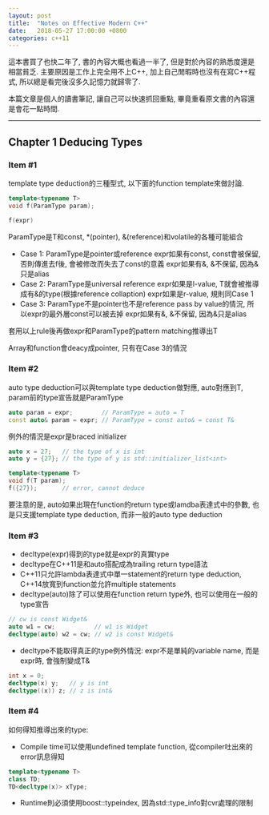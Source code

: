 ```yaml
---
layout: post
title:  "Notes on Effective Modern C++"
date:   2018-05-27 17:00:00 +0800
categories: c++11
---
```

這本書買了也快二年了, 書的內容大概也看過一半了, 但是對於內容的熟悉度還是相當貧乏. 主要原因是工作上完全用不上C++, 加上自己閒暇時也沒有在寫C++程式, 所以總是看完後沒多久記憶力就歸零了.

本篇文章是個人的讀書筆記, 讓自己可以快速抓回重點, 畢竟重看原文書的內容還是會花一點時間.

---

## Chapter 1 Deducing Types

### Item #1
template type deduction的三種型式, 以下面的function template來做討論.
```c++
template<typename T>
void f(ParamType param);

f(expr)
```
ParamType是T和const, *(pointer), &(reference)和volatile的各種可能組合

- Case 1: ParamType是pointer或reference
  expr如果有const, const會被保留, 否則傳進去f後, 會被修改而失去了const的意義
  expr如果有&, &不保留, 因為&只是alias
- Case 2: ParamType是universal reference
  expr如果是l-value, T就會被推導成有&的type(根據reference collaption)
  expr如果是r-value, 規則同Case 1 
- Case 3: ParamType不是pointer也不是reference
  pass by value的情況, 所以expr的最外層const可以被去掉 
  expr如果有&, &不保留, 因為&只是alias

套用以上rule後再做expr和ParamType的pattern matching推導出T

Array和function會deacy成pointer, 只有在Case 3的情況

### Item #2
auto type deduction可以與template type deduction做對應, auto對應到T, param前的type宣告就是ParamType
```c++
auto param = expr;        // ParamType = auto = T
const auto& param = expr; // ParamType = const auto& = const T&
```
例外的情況是expr是braced initializer
```c++
auto x = 27;   // the type of x is int
auto y = {27}; // the type of y is std::initializer_list<int>

template<typename T>
void f(T param);
f({27});       // error, cannot deduce
```

要注意的是, auto如果出現在function的return type或lamdba表達式中的參數, 也是只支援template type deduction,
而非一般的auto type deduction

### Item #3
- decltype(expr)得到的type就是expr的真實type
- decltype在C++11是和auto搭配成為trailing return type語法
- C++11只允許lambda表達式中單一statement的return type deduction, C++14放寬到function並允許multiple statements
- decltype(auto)除了可以使用在function return type外, 也可以使用在一般的type宣告
```c++
// cw is const Widget&
auto w1 = cw;           // w1 is Widget
decltype(auto) w2 = cw; // w2 is const Widget&
```
- decltype不能取得真正的type例外情況: expr不是單純的variable name, 而是expr時, 會強制變成T&
```c++
int x = 0;
decltype(x) y;   // y is int
decltype((x)) z; // z is int&
```

### Item #4
如何得知推導出來的type:
- Compile time可以使用undefined template function, 從compiler吐出來的error訊息得知
```c++
template<typename T>
class TD;
TD<decltype(x)> xType;
```
- Runtime則必須使用boost::typeindex, 因為std::type_info對cvr處理的限制

